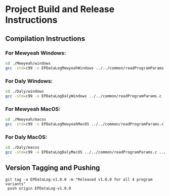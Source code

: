 # Project Build and Release Instructions

## Compilation Instructions

### For Mewyeah Windows:
```bash
cd ./Mewyeah/windows
gcc -std=c99 -o EPDataLogMewyeahWindows ../../common/readProgramParams.c ../../common/windows/connection.c ../../common/windows/outputToCsv.c ../common/getData.c main.c
```

### For Daly Windows:
```bash
cd ./Daly/windows
gcc -std=c99 -o EPDataLogDalyWindows ../../common/readProgramParams.c ../../common/windows/connection.c ../../common/windows/outputToCsv.c ../common/getData.c main.c
```

### For Mewyeah MacOS:
```bash
cd ./Mewyeah/macos
gcc -std=c99 -o EPDataLogMewyeahMacOS ../../common/readProgramParams.c ../../common/macos/connection.c ../../common/macos/outputToCsv.c ../common/getData.c main.c
```

### For Daly MacOS:
```bash
cd ./Daly/macos
gcc -std=c99 -o EPDataLogDalyMacOS ../../common/readProgramParams.c ../../common/macos/connection.c ../../common/macos/outputToCsv.c ../common/getData.c main.c
```

## Version Tagging and Pushing
```
git tag -a EPDataLog-v1.0.0 -m "Released v1.0.0 for all 4 program variants"
 push origin EPDataLog-v1.0.0 
```
